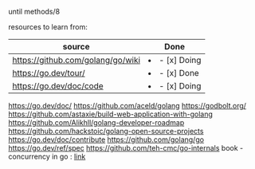 until methods/8


resources to learn from:

source | Done 
--- | ---
https://github.com/golang/go/wiki | <li>- [x] Doing</li>
https://go.dev/tour/ | <li>- [x] Done</li>
https://go.dev/doc/code | <li>- [x] Doing</li>
https://go.dev/doc/ 
https://github.com/aceld/golang
https://godbolt.org/
https://github.com/astaxie/build-web-application-with-golang
https://github.com/Alikhll/golang-developer-roadmap
https://github.com/hackstoic/golang-open-source-projects
https://go.dev/doc/contribute
https://github.com/golang/go
https://go.dev/ref/spec
https://github.com/teh-cmc/go-internals
book - concurrency in go : [link](https://www.oreilly.com/library/view/concurrency-in-go/9781491941294/)

